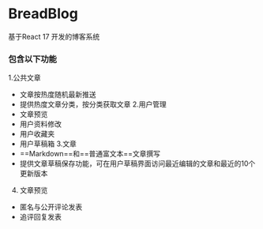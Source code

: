 # BreadBlog
基于React 17 开发的博客系统
### 包含以下功能
1.公共文章
  * 文章按热度随机最新推送
  * 提供热度文章分类，按分类获取文章
2.用户管理
  * 文章预览
  * 用户资料修改
  * 用户收藏夹
  * 用户草稿箱
3.文章
  * ==Markdown==和==普通富文本==文章撰写
  * 提供文章草稿保存功能，可在用户草稿界面访问最近编辑的文章和最近的10个更新版本
4. 文章预览
  * 匿名与公开评论发表
  * 追评回复发表
